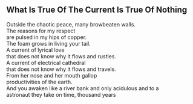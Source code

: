 What Is True Of The Current Is True Of Nothing
----------------------------------------------
Outside the chaotic peace, many browbeaten walls.  
The reasons for my respect  
are pulsed in my hips of copper.  
The foam grows in living your tail.  
A current of lyrical love  
that does not know why it flows and rustles.  
A current of electrical cathedral  
that does not know why it flows and travels.  
From her nose and her mouth gallop  
productivities of the earth.  
And you awaken like a river bank and only acidulous and to a  
astronaut they take on time, thousand years  
